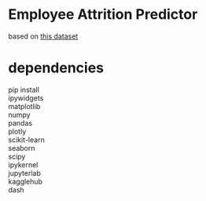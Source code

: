 # Employee Attrition Predictor

based on [this dataset](https://www.kaggle.com/datasets/thedevastator/employee-attrition-and-factors)

# dependencies

pip install \
ipywidgets \
matplotlib \
numpy \
pandas \
plotly \
scikit-learn \
seaborn \
scipy \
ipykernel \
jupyterlab \
kagglehub \
dash

